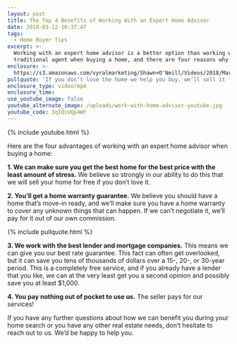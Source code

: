 ```yaml
---
layout: post
title: The Top 4 Benefits of Working With an Expert Home Advisor
date: 2018-03-12 16:37:47
tags:
  - Home Buyer Tips
excerpt: >-
  Working with an expert home advisor is a better option than working with a
  traditional agent when buying a home, and there are four reasons why.
enclosure: >-
  https://s3.amazonaws.com/vyralmarketing/Shawn+O'Neill/Videos/2018/March/Jacksonville+Real+Estate+Agent-+The+Top+4+Benefits+of+Working+With+an+Expert+Home+Advisor.mp4
pullquote: 'If you don’t love the home we help you buy, we’ll sell it for you for free.'
enclosure_type: video/mp4
enclosure_time:
use_youtube_image: false
youtube_alternate_image: /uploads/work-with-home-advisor-youtube.jpg
youtube_code: 3qIQiUQp4WY
---
```


{% include youtube.html %}

Here are the four advantages of working with an expert home advisor when buying a home:

**1. We can make sure you get the best home for the best price with the least amount of stress.** We believe so strongly in our ability to do this that we will sell your home for free if you don’t love it.

**2. You’ll get a home warranty guarantee.** We believe you should have a home that’s move-in ready, and we’ll make sure you have a home warranty to cover any unknown things that can happen. If we can’t negotiate it, we’ll pay for it out of our own commission.

{% include pullquote.html %}

**3. We work with the best lender and mortgage companies.** This means we can give you our best rate guarantee. This fact can often get overlooked, but it can save you tens of thousands of dollars over a 15-, 20-, or 30-year period. This is a completely free service, and if you already have a lender that you like, we can at the very least get you a second opinion and possibly save you at least $1,000.

**4. You pay nothing out of pocket to use us.** The seller pays for our services!

If you have any further questions about how we can benefit you during your home search or you have any other real estate needs, don’t hesitate to reach out to us. We’d be happy to help you.